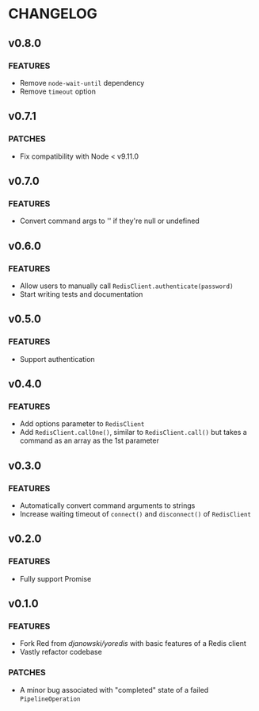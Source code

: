 # CHANGELOG

## v0.8.0

### FEATURES

- Remove `node-wait-until` dependency
- Remove `timeout` option

## v0.7.1

### PATCHES

- Fix compatibility with Node < v9.11.0

## v0.7.0

### FEATURES

- Convert command args to '' if they're null or undefined

## v0.6.0

### FEATURES

- Allow users to manually call `RedisClient.authenticate(password)`
- Start writing tests and documentation

## v0.5.0

### FEATURES

- Support authentication

## v0.4.0

### FEATURES

- Add options parameter to `RedisClient`
- Add `RedisClient.callOne()`, similar to `RedisClient.call()` but takes a command as an array as the 1st parameter

## v0.3.0

### FEATURES

- Automatically convert command arguments to strings
- Increase waiting timeout of `connect()` and `disconnect()` of `RedisClient`

## v0.2.0

### FEATURES

- Fully support Promise

## v0.1.0

### FEATURES

- Fork Red from _djanowski/yoredis_ with basic features of a Redis client
- Vastly refactor codebase

### PATCHES

- A minor bug associated with "completed" state of a failed `PipelineOperation`
